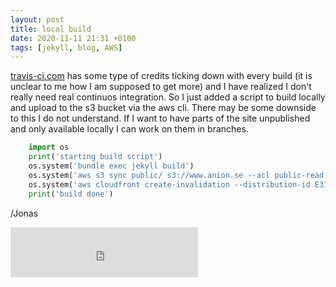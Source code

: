```yaml
---
layout: post
title: local build
date: 2020-11-11 21:31 +0100
tags: [jekyll, blog, AWS]
---
```

[travis-ci.com](https://travis-ci.com/) has some type of credits ticking down with every build
(it is unclear to me 
how I am supposed to get more) and I have realized I don't really need real continuos integration.
So I just added a script to build locally and upload to the s3 bucket via the aws cli. There may be
some downside to this I do not understand. If I want to have parts of the
site unpublished and only available locally I can work on them in branches.

```python
    import os
    print('starting build script')
    os.system('bundle exec jekyll build')
    os.system('aws s3 sync public/ s3://www.anion.se --acl public-read --delete')
    os.system('aws cloudfront create-invalidation --distribution-id E379E2RCB0S37Y --paths /*')
    print('build done')
```
/Jonas

<iframe src="https://open.spotify.com/embed/track/7oY5dKG6d3vYR2QcdGWsHA" width="300" height="80" frameborder="0" allowtransparency="true" allow="encrypted-media"></iframe>